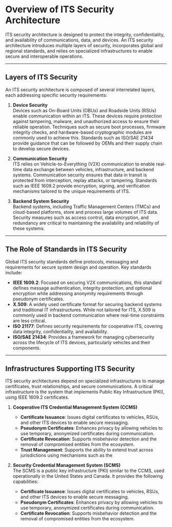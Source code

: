 # Overview of ITS Security Architecture

ITS security architecture is designed to protect the integrity, confidentiality, and availability of communications, data, and devices. An ITS security architecture introduces multiple layers of security, incorporates global and regional standards, and relies on specialized infrastructures to enable secure and interoperable operations.

---

## Layers of ITS Security

An ITS security architecture is composed of several interrelated layers, each addressing specific security requirements:

1. **Device Security**  
   Devices such as On-Board Units (OBUs) and Roadside Units (RSUs) enable communication within an ITS. These devices require protection against tampering, malware, and unauthorized access to ensure their reliable operation. Techniques such as secure boot processes, firmware integrity checks, and hardware-based cryptographic modules are commonly used to achieve this. Standards such as ISO/SAE 21434 provide guidance that can be followed by OEMs and their supply chain to develop secure devices. 

2. **Communication Security**  
   ITS relies on Vehicle-to-Everything (V2X) communication to enable real-time data exchange between vehicles, infrastructure, and backend systems. Communication security ensures that data in transit is protected from interception, replay attacks, or tampering. Standards such as IEEE 1609.2 provide encryption, signing, and verification mechanisms tailored to the unique requirements of ITS.

3. **Backend System Security**  
   Backend systems, including Traffic Management Centers (TMCs) and cloud-based platforms, store and process large volumes of ITS data. Security measures such as access control, data encryption, and redundancy are critical to maintaining the availability and reliability of these systems.

---

## The Role of Standards in ITS Security

Global ITS security standards define protocols, messaging and requirements for secure system design and operation. Key standards include:

- **IEEE 1609.2**: Focused on securing V2X communications, this standard defines message authentication, integrity protection, and optional encryption while addressing anonymity requirements through pseudonym certificates.
- **X.509**: A widely used certificate format for securing backend systems and traditional IT infrastructures. While not tailored for ITS, X.509 is commonly used in backend communication where real-time constraints are less critical.
- **ISO 21177**: Defines security requirements for cooperative ITS, covering data integrity, confidentiality, and availability.
- **ISO/SAE 21434**: Provides a framework for managing cybersecurity across the lifecycle of ITS devices, particularly vehicles and their components.

---

## Infrastructures Supporting ITS Security

ITS security architectures depend on specialized infrastructures to manage certificates, trust relationships, and secure communications. A critical infrastructure is the system that implements Public Key Infrastructure (PKI), using IEEE 1609.2 certificates. 

1. **Cooperative ITS Credential Management System (CCMS)**  

   - **Certificate Issuance**: Issues digital certificates to vehicles, RSUs, and other ITS devices to enable secure messaging.
   - **Pseudonym Certificates**: Enhances privacy by allowing vehicles to use temporary, anonymized certificates during communication.
   - **Certificate Revocation**: Supports misbehavior detection and the removal of compromised entities from the ecosystem.
   - **Trust Management**: Supports the ability to extend trust across jurisdictions using mechanisms such as the 


2. **Security Credential Management System (SCMS)**  
   The SCMS is a public key infrastructure (PKI) similar to the CCMS, used operationally in the United States and Canada. It provides the following capabilities:
   - **Certificate Issuance**: Issues digital certificates to vehicles, RSUs, and other ITS devices to enable secure messaging.
   - **Pseudonym Certificates**: Enhances privacy by allowing vehicles to use temporary, anonymized certificates during communication.
   - **Certificate Revocation**: Supports misbehavior detection and the removal of compromised entities from the ecosystem.


